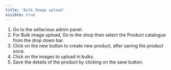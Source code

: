 ```yaml
---
title: 'Bulk Image upload'
visible: true
---
```


1. Go to the sellacious admin panel.
2. For Bulk image upload, Go to the shop then select the Product catalogue from the drop down bar.
3. Click on the new button to create new product, after saving the product once.
4. Click on the images to upload in bulks.
5. Save the details of the product by clicking on the save button.